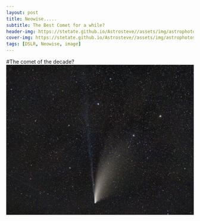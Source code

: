 ```yaml
---
layout: post
title: Neowise..... 
subtitle: The Best Comet for a while?
header-img: https://stetate.github.io/Astrosteve//assets/img/astrophotos/neowise(22nd).jpg
cover-img: https://stetate.github.io/Astrosteve//assets/img/astrophotos/neowise(22nd).jpg
tags: [DSLR, Neowise, image]
---
```

#The comet of the decade?
![image][final]


[final]:../assets/img/astrophotos/neowise(22nd).jpg